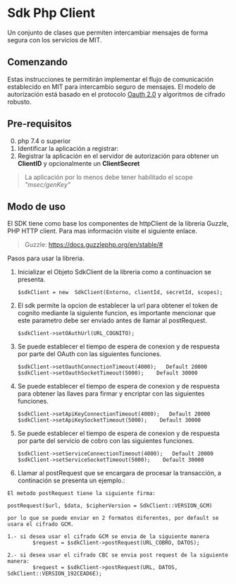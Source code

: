 # Sdk Php Client

Un conjunto de clases que permiten intercambiar mensajes de forma segura con los servicios de MIT.  
  
  
## Comenzando

Estas instrucciones te permitirán implementar el flujo de comunicación establecido en MIT para intercambio seguro de mensajes.
El modelo de autorización está basado en el protocolo [Oauth 2.0](https://oauth.net/) y algoritmos de cifrado robusto.
 
 
## Pre-requisitos

0. php 7.4 o superior
1. Identificar la aplicación a registrar:
2. Registrar la aplicación en el servidor de autorización para obtener un **ClientID** y opcionalmente un **ClientSecret**
> La aplicación por lo menos debe tener habilitado el scope _"msec/genKey"_
 
 
## Modo de uso 

El SDK tiene como base los componentes de httpClient de la libreria Guzzle, PHP HTTP client.
Para mas información visite el siguiente enlace.

> Guzzle: https://docs.guzzlephp.org/en/stable/#

 
Pasos para usar la libreria.

1. Inicializar el Objeto SdkClient de la libreria como a continuacion se presenta.

    ```$sdkClient = new  SdkClient(Entorno, clientId, secretId, scopes);```
2. El sdk permite la opcion de establecer la url para obtener el token de cognito mediante la siguiente funcion, 
es importante mencionar que este parametro debe ser enviado antes de llamar al postRequest.

    ```$sdkClient->setOAuthUrl(URL_COGNITO);```
3. Se puede establecer el tiempo de espera de conexion y de respuesta por parte del OAuth con las siguientes funciones.
    ```
    $sdkClient->setOauthConnectionTimeout(4000);   Default 20000
   $sdkClient->setOauthSocketTimeout(5000);    Default 30000
   ```
   
4. Se puede establecer el tiempo de espera de conexion y de respuesta para obtener las llaves para firmar y encriptar con las siguientes funciones.
    ```
    $sdkClient->setApiKeyConnectionTimeout(4000);   Default 20000
   $sdkClient->setApiKeySocketTimeout(5000);    Default 30000
   ```
   
5. Se puede establecer el tiempo de espera de conexion y de respuesta por parte del servicio de cobro con las siguientes funciones.
    ```
    $sdkClient->setServiceConnectionTimeout(4000);   Default 20000
   $sdkClient->setServiceSocketTimeout(5000);    Default 30000
   ```

6. Llamar al postRequest que se encargara de procesar la transacción, a continación se presenta un ejemplo.:

```
El metodo postRequest tiene la siguiente firma:

postRequest($url, $data, $cipherVersion = SdkClient::VERSION_GCM)

por lo que se puede enviar en 2 formatos diferentes, por default se usara el cifrado GCM.

1.- si desea usar el cifrado GCM se envia de la siguiente manera
        $request = $sdkClient->postRequest(URL_COBRO, DATOS);

2.- si desea usar el cifrado CBC se envia post request de la siguiente manera: 
        $request = $sdkClient->postRequest(URL, DATOS, SdkClient::VERSION_192CEAD6E);
```

